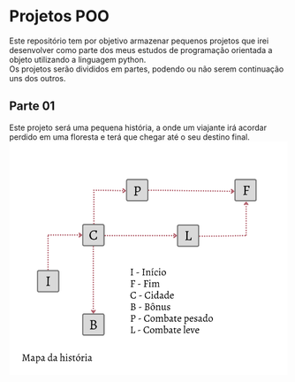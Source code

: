 # Projetos POO
Este repositório tem por objetivo armazenar pequenos projetos que irei desenvolver como parte dos meus estudos de programação orientada a objeto utilizando a linguagem python.  
Os projetos serão divididos em partes, podendo ou não serem continuação uns dos outros.  
## Parte 01
Este projeto será uma pequena história, a onde um viajante irá acordar perdido em uma floresta e terá que chegar até o seu destino final.  
![Mapa](/img_geral/Parte01_mapa.png)
